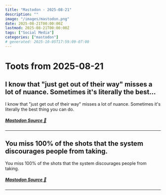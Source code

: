 ```yaml
---
title: "Mastodon - 2025-08-21"
description: ""
image: "/images/mastodon.png"
date: 2025-08-21T00:00:00Z
lastmod: 2025-08-21T00:00:00Z
tags: ["Social Media"]
categories: ["mastodon"]
# generated: 2025-10-05T17:59:09-07:00
---
```


# Toots from 2025-08-21

## I know that "just get out of their way" misses a lot of nuance. Sometimes it's literally the best...

I know that "just get out of their way" misses a lot of nuance. Sometimes it's literally the best thing you can do.

##### [Mastodon Source 🐘](https://hachyderm.io/@mweagle/115069274904785882)

---

## You miss 100% of the shots that the system discourages people from taking.

You miss 100% of the shots that the system discourages people from taking.

##### [Mastodon Source 🐘](https://hachyderm.io/@mweagle/115067550383245304)

---

